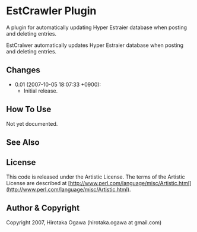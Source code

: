 # EstCrawler Plugin

A plugin for automatically updating Hyper Estraier database when posting and deleting entries.

EstCralwer automatically updates Hyper Estraier database when posting and deleting entries.

## Changes

 * 0.01 (2007-10-05 18:07:33 +0900):
   * Initial release.

## How To Use

Not yet documented.

## See Also

## License

This code is released under the Artistic License. The terms of the Artistic License are described at [http://www.perl.com/language/misc/Artistic.html](http://www.perl.com/language/misc/Artistic.html).

## Author & Copyright

Copyright 2007, Hirotaka Ogawa (hirotaka.ogawa at gmail.com)
